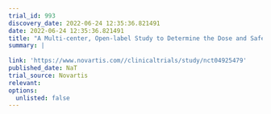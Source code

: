 ```yaml
---
trial_id: 993
discovery_date: 2022-06-24 12:35:36.821491
date: 2022-06-24 12:35:36.821491
title: "A Multi-center, Open-label Study to Determine the Dose and Safety of Oral Asciminib in Pediatric Patients With Philadelphia Chromosome Positive Chronic Myeloid Leukemia in Chronic Phase (Ph+ CML-CP), Previously Treated With One or More Tyrosine Kinas ..."
summary: |
  
link: 'https://www.novartis.com//clinicaltrials/study/nct04925479'
published_date: NaT
trial_source: Novartis
relevant: 
options:
  unlisted: false
---
```

